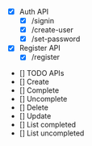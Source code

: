 - [x] Auth API
  - [x] /signin
  - [x] /create-user
  - [x] /set-password
- [x] Register API
  - [x] /register
- [] TODO APIs
- [] Create
- [] Complete
- [] Uncomplete
- [] Delete
- [] Update
- [] List completed
- [] List uncompleted

